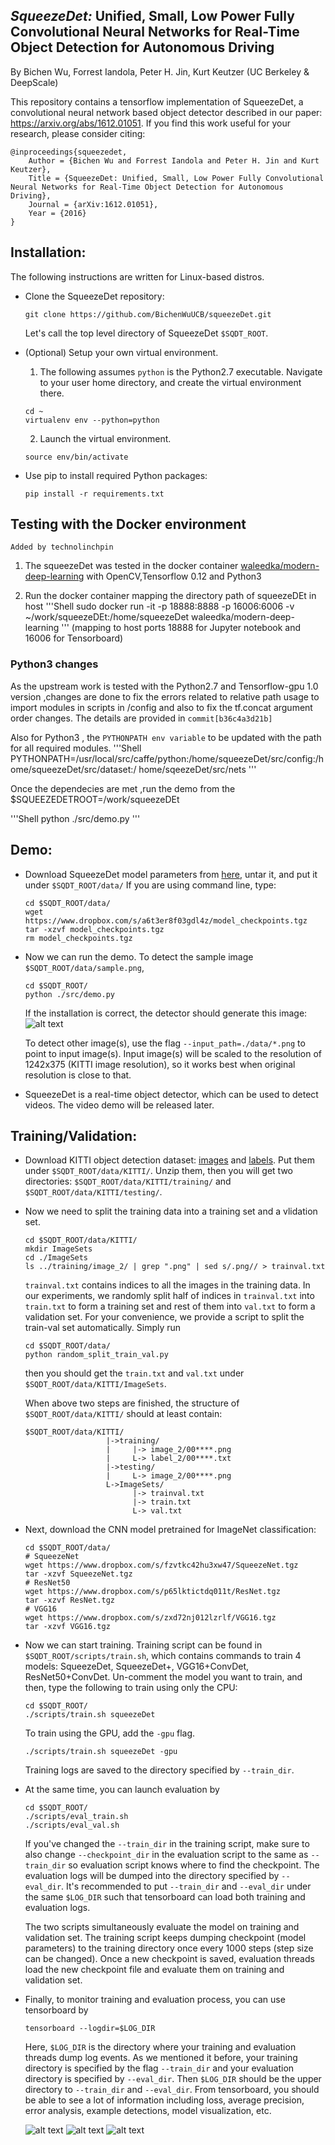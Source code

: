 ## _SqueezeDet:_ Unified, Small, Low Power Fully Convolutional Neural Networks for Real-Time Object Detection for Autonomous Driving
By Bichen Wu, Forrest Iandola, Peter H. Jin, Kurt Keutzer (UC Berkeley & DeepScale)

This repository contains a tensorflow implementation of SqueezeDet, a convolutional neural network based object detector described in our paper: https://arxiv.org/abs/1612.01051. If you find this work useful for your research, please consider citing:

    @inproceedings{squeezedet,
        Author = {Bichen Wu and Forrest Iandola and Peter H. Jin and Kurt Keutzer},
        Title = {SqueezeDet: Unified, Small, Low Power Fully Convolutional Neural Networks for Real-Time Object Detection for Autonomous Driving},
        Journal = {arXiv:1612.01051},
        Year = {2016}
    }
    
## Installation:

The following instructions are written for Linux-based distros.

- Clone the SqueezeDet repository:

  ```Shell
  git clone https://github.com/BichenWuUCB/squeezeDet.git
  ```
  Let's call the top level directory of SqueezeDet `$SQDT_ROOT`. 

- (Optional) Setup your own virtual environment.

  1. The following assumes `python` is the Python2.7 executable. Navigate to your user home directory, and create the virtual environment there.
  
    ```Shell
    cd ~
    virtualenv env --python=python
    ```
    
  2. Launch the virtual environment.
  
    ```Shell
    source env/bin/activate
    ```
    
- Use pip to install required Python packages:
    
    ```Shell
    pip install -r requirements.txt

    ```


## Testing with the Docker environment
`Added by technolinchpin`
1. The squeezeDet was tested in the docker container [waleedka/modern-deep-learning](https://hub.docker.com/r/waleedka/modern-deep-learning) with OpenCV,Tensorflow 0.12 and Python3

2. Run the docker container mapping the directory path of squeezeDEt in host 
	'''Shell
	sudo docker run -it -p 18888:8888 -p 16006:6006 -v ~/work/squeezeDEt:/home/squeezeDet 
        waleedka/modern-deep-learning
	'''
 (mapping to host ports 18888 for Jupyter notebook and 16006 for Tensorboard)

### Python3 changes

As the upstream work is tested with the Python2.7 and Tensorflow-gpu 1.0 version ,changes are done
to fix the errors related to relative path usage to import modules in scripts in /config and also to fix the tf.concat argument order changes. The details are provided in `commit[b36c4a3d21b]`

Also for Python3 , the `PYTHONPATH env variable` to be updated with the path for all required modules.
   '''Shell
   PYTHONPATH=/usr/local/src/caffe/python:/home/squeezeDet/src/config:/home/squeezeDet/src/dataset:/ 
   home/sqeezeDet/src/nets
   '''

Once the dependecies are met ,run the demo from the $SQUEEZEDETROOT=/work/squeezeDEt

   '''Shell
   python ./src/demo.py
   '''

## Demo:
- Download SqueezeDet model parameters from [here](https://www.dropbox.com/s/a6t3er8f03gdl4z/model_checkpoints.tgz?dl=0), untar it, and put it under `$SQDT_ROOT/data/` If you are using command line, type:

  ```Shell
  cd $SQDT_ROOT/data/
  wget https://www.dropbox.com/s/a6t3er8f03gdl4z/model_checkpoints.tgz
  tar -xzvf model_checkpoints.tgz
  rm model_checkpoints.tgz
  ```


- Now we can run the demo. To detect the sample image `$SQDT_ROOT/data/sample.png`,

  ```Shell
  cd $SQDT_ROOT/
  python ./src/demo.py
  ```
  If the installation is correct, the detector should generate this image: ![alt text](https://github.com/BichenWuUCB/squeezeDet/blob/master/README/out_sample.png)

  To detect other image(s), use the flag `--input_path=./data/*.png` to point to input image(s). Input image(s) will be scaled to the resolution of 1242x375 (KITTI image resolution), so it works best when original resolution is close to that.  

- SqueezeDet is a real-time object detector, which can be used to detect videos. The video demo will be released later.

## Training/Validation:
- Download KITTI object detection dataset: [images](http://www.cvlibs.net/download.php?file=data_object_image_2.zip) and [labels](http://www.cvlibs.net/download.php?file=data_object_label_2.zip). Put them under `$SQDT_ROOT/data/KITTI/`. Unzip them, then you will get two directories:  `$SQDT_ROOT/data/KITTI/training/` and `$SQDT_ROOT/data/KITTI/testing/`. 

- Now we need to split the training data into a training set and a vlidation set. 

  ```Shell
  cd $SQDT_ROOT/data/KITTI/
  mkdir ImageSets
  cd ./ImageSets
  ls ../training/image_2/ | grep ".png" | sed s/.png// > trainval.txt
  ```
  `trainval.txt` contains indices to all the images in the training data. In our experiments, we randomly split half of indices in `trainval.txt` into `train.txt` to form a training set and rest of them into `val.txt` to form a validation set. For your convenience, we provide a script to split the train-val set automatically. Simply run
  
    ```Shell
  cd $SQDT_ROOT/data/
  python random_split_train_val.py
  ```
  
  then you should get the `train.txt` and `val.txt` under `$SQDT_ROOT/data/KITTI/ImageSets`. 

  When above two steps are finished, the structure of `$SQDT_ROOT/data/KITTI/` should at least contain:

  ```Shell
  $SQDT_ROOT/data/KITTI/
                    |->training/
                    |     |-> image_2/00****.png
                    |     L-> label_2/00****.txt
                    |->testing/
                    |     L-> image_2/00****.png
                    L->ImageSets/
                          |-> trainval.txt
                          |-> train.txt
                          L-> val.txt
  ```

- Next, download the CNN model pretrained for ImageNet classification:
  ```Shell
  cd $SQDT_ROOT/data/
  # SqueezeNet
  wget https://www.dropbox.com/s/fzvtkc42hu3xw47/SqueezeNet.tgz
  tar -xzvf SqueezeNet.tgz
  # ResNet50 
  wget https://www.dropbox.com/s/p65lktictdq011t/ResNet.tgz
  tar -xzvf ResNet.tgz
  # VGG16
  wget https://www.dropbox.com/s/zxd72nj012lzrlf/VGG16.tgz
  tar -xzvf VGG16.tgz
  ```

- Now we can start training. Training script can be found in `$SQDT_ROOT/scripts/train.sh`, which contains commands to train 4 models: SqueezeDet, SqueezeDet+, VGG16+ConvDet, ResNet50+ConvDet. Un-comment the model you want to train, and then, type the following to train using only the CPU:

  ```Shell
  cd $SQDT_ROOT/
  ./scripts/train.sh squeezeDet
  ```

  To train using the GPU, add the `-gpu` flag.
  
  ```Shell
  ./scripts/train.sh squeezeDet -gpu
  ```

  Training logs are saved to the directory specified by `--train_dir`. 

- At the same time, you can launch evaluation by 

  ```Shell
  cd $SQDT_ROOT/
  ./scripts/eval_train.sh
  ./scripts/eval_val.sh
  ```

  If you've changed the `--train_dir` in the training script, make sure to also change `--checkpoint_dir` in the evaluation script to the same as `--train_dir` so evaluation script knows where to find the checkpoint. The evaluation logs will be dumped into the directory specified by `--eval_dir`. It's recommended to put `--train_dir` and  `--eval_dir` under the same `$LOG_DIR` such that tensorboard can load both training and evaluation logs. 

  The two scripts simultaneously evaluate the model on training and validation set. The training script keeps dumping checkpoint (model parameters) to the training directory once every 1000 steps (step size can be changed). Once a new checkpoint is saved, evaluation threads load the new checkpoint file and evaluate them on training and validation set. 

- Finally, to monitor training and evaluation process, you can use tensorboard by

  ```Shell
  tensorboard --logdir=$LOG_DIR
  ```
  Here, `$LOG_DIR` is the directory where your training and evaluation threads dump log events. As we mentioned it before, your training directory is specified by the flag `--train_dir` and your evaluation directory is specified by `--eval_dir`. Then `$LOG_DIR` should be the upper directory to `--train_dir` and `--eval_dir`. From tensorboard, you should be able to see a lot of information including loss, average precision, error analysis, example detections, model visualization, etc.

  ![alt text](https://github.com/BichenWuUCB/squeezeDet/blob/master/README/detection_analysis.png)
  ![alt text](https://github.com/BichenWuUCB/squeezeDet/blob/master/README/graph.png)
  ![alt text](https://github.com/BichenWuUCB/squeezeDet/blob/master/README/det_img.png)

